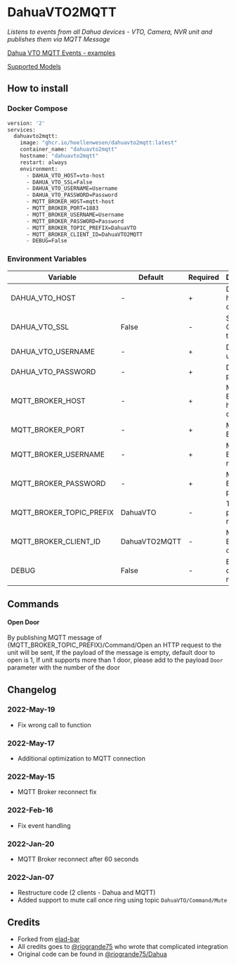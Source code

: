 # DahuaVTO2MQTT
_Listens to events from all Dahua devices - VTO, Camera, NVR unit and publishes them via MQTT Message_

[Dahua VTO MQTT Events - examples](https://gitlab.com/elad.bar/DahuaVTO2MQTT/-/blob/master/MQTTEvents.MD)

[Supported Models](https://gitlab.com/elad.bar/DahuaVTO2MQTT/-/blob/master/SupportedModels.md)

## How to install
### Docker Compose
```dockerfile
version: '2'
services:
  dahuavto2mqtt:
    image: "ghcr.io/hoellenwesen/dahuavto2mqtt:latest"
    container_name: "dahuavto2mqtt"
    hostname: "dahuavto2mqtt"
    restart: always
    environment:
      - DAHUA_VTO_HOST=vto-host
      - DAHUA_VTO_SSL=False
      - DAHUA_VTO_USERNAME=Username
      - DAHUA_VTO_PASSWORD=Password
      - MQTT_BROKER_HOST=mqtt-host
      - MQTT_BROKER_PORT=1883
      - MQTT_BROKER_USERNAME=Username
      - MQTT_BROKER_PASSWORD=Password 
      - MQTT_BROKER_TOPIC_PREFIX=DahuaVTO
      - MQTT_BROKER_CLIENT_ID=DahuaVTO2MQTT
      - DEBUG=False
```

### Environment Variables
| Variable                 | Default       | Required | Description                |
|--------------------------|---------------|----------|----------------------------|
| DAHUA_VTO_HOST           | -             | +        | Dahua VTO hostname or IP   |
| DAHUA_VTO_SSL            | False         | -        | Secure Connection to VTO   |
| DAHUA_VTO_USERNAME       | -             | +        | Dahua VTO user name        |
| DAHUA_VTO_PASSWORD       | -             | +        | Dahua VTO password         |
| MQTT_BROKER_HOST         | -             | +        | MQTT Broker hostname or IP |
| MQTT_BROKER_PORT         | -             | +        | MQTT Broker port           |
| MQTT_BROKER_USERNAME     | -             | +        | MQTT Broker user name      |
| MQTT_BROKER_PASSWORD     | -             | +        | MQTT Broker password       |
| MQTT_BROKER_TOPIC_PREFIX | DahuaVTO      | -        | Topic to publish messages  |
| MQTT_BROKER_CLIENT_ID    | DahuaVTO2MQTT | -        | MQTT Broker client ID      |
| DEBUG                    | False         | -        | Enable debug log messages  |


## Commands

#### Open Door
By publishing MQTT message of {MQTT_BROKER_TOPIC_PREFIX}/Command/Open an HTTP request to the unit will be sent,
If the payload of the message is empty, default door to open is 1,
If unit supports more than 1 door, please add to the payload `Door` parameter with the number of the door 

## Changelog

### 2022-May-19

- Fix wrong call to function

### 2022-May-17

- Additional optimization to MQTT connection

### 2022-May-15

- MQTT Broker reconnect fix

### 2022-Feb-16

- Fix event handling

### 2022-Jan-20

- MQTT Broker reconnect after 60 seconds

### 2022-Jan-07

- Restructure code (2 clients - Dahua and MQTT)
- Added support to mute call once ring using topic `DahuaVTO/Command/Mute`

## Credits
- Forked from [elad-bar][source]
- All credits goes to <a href="https://github.com/riogrande75">@riogrande75</a> who wrote that complicated integration
- Original code can be found in <a href="https://github.com/riogrande75/Dahua">@riogrande75/Dahua</a>

[source]: https://gitlab.com/elad.bar/DahuaVTO2MQTT